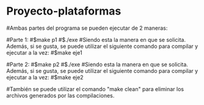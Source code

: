 # Proyecto-plataformas

#Ambas partes del programa se pueden ejecutar de 2 maneras:

#Parte 1: 
#$make p1
#$./exe
#Siendo esta la manera en que se solicita. Además, si se gusta, se puede utilizar el siguiente comando para compilar y ejecutar a la vez:
#$make eje1

#Parte 2: 
#$make p2
#$./exe
#Siendo esta la manera en que se solicita. Además, si se gusta, se puede utilizar el siguiente comando para compilar y ejecutar a la vez:
#$make eje2

#También se puede utilizar el comando "make clean" para eliminar los archivos generados por las compilaciones.
